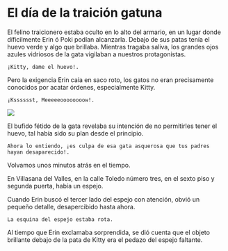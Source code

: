 # El día de la traición gatuna

El felino traicionero estaba oculto en lo alto del armario, en un lugar donde díficilmente Erin ó Poki podían alcanzarla.  Debajo de sus patas tenía el huevo verde y algo que brillaba.  Mientras tragaba saliva, los grandes ojos azules vidriosos de la gata vigilaban a nuestros protagonistas.

    ¡Kitty, dame el huevo!.

 Pero la exigencia Erin caía en saco roto, los gatos no eran precisamente conocidos por acatar órdenes, especialmente Kitty.

    ¡Ksssssst, Meeeeeoooooooow!.

![](/Users/antonio.lignan/Dropbox/Antonio/Write/erin-and-poki/img/erin4.jpg)

El bufido fétido de la gata revelaba su intención de no permitirles tener el huevo, tal había sido su plan desde el principio.

    Ahora lo entiendo, ¡es culpa de esa gata asquerosa que tus padres hayan desaparecido!.

Volvamos unos minutos atrás en el tiempo.

En Villasana del Valles, en la calle Toledo número tres, en el sexto piso y segunda puerta, había un espejo.

Cuando Erin buscó el tercer lado del espejo con atención, obvió un pequeño detalle, desapercibido hasta ahora.

    La esquina del espejo estaba rota.

Al tiempo que Erin exclamaba sorprendida, se dió cuenta que el objeto brillante debajo de la pata de Kitty era el pedazo del espejo faltante.
